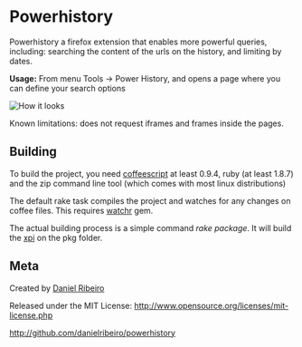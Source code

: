 Powerhistory
==============

Powerhistory a firefox  extension that enables more powerful queries, including: searching
the content of the urls on the history, and limiting by dates.

**Usage:** From menu Tools -> Power History, and opens a page where you can define
your search options

![How it looks](https://raw.github.com/danielribeiro/powerhistory/5420ed731a77cba7f3d7a2fc7ce8f9299c1c3715/powerhistory.png)

Known limitations: does not request iframes and frames inside the pages.


Building
----
To build the project, you need [coffeescript](http://jashkenas.github.com/coffee-script/)
at least 0.9.4, ruby (at least 1.8.7) and the zip command line tool (which comes with
most linux distributions)

The default rake task compiles the project and watches for any changes on coffee files.
This requires [watchr](https://github.com/mynyml/watchr) gem.

The actual building process is a simple command *rake package*. It will build the
[xpi](https://developer.mozilla.org/en/extension_packaging) on the pkg folder.


Meta
----

Created by [Daniel Ribeiro](http://metaphysicaldeveloper.wordpress.com/about-me)

Released under the MIT License: http://www.opensource.org/licenses/mit-license.php

http://github.com/danielribeiro/powerhistory
